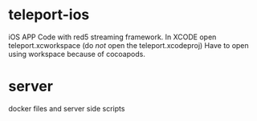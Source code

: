 # teleport-ios
iOS APP Code with red5 streaming framework.
In XCODE open teleport.xcworkspace (do *not* open the teleport.xcodeproj)
Have to open using workspace because of cocoapods.

# server
docker files and server side scripts

